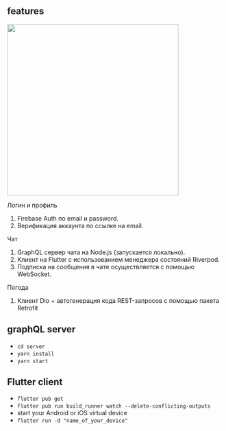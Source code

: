 ## features

<img src="https://user-images.githubusercontent.com/85007290/164529980-32a7c11a-6dcb-4f3b-8e60-4ae9d6c734a6.png" height="400">

Логин и профиль

1. Firebase Auth по email и password.
2. Верификация аккаунта по ссылке на email.

Чат

1. GraphQL сервер чата на Node.js (запускается локально).
2. Клиент на Flutter с использованием менеджера состояний Riverpod.
3. Подписка на сообщения в чате осуществляется с помощью WebSocket.

Погодa

1. Клиент Dio + автогенерация кода REST-запросов с помощью пакета Retrofit

## graphQL server

- `cd server`
- `yarn install`
- `yarn start`

## Flutter client

- `flutter pub get`
- `flutter pub run build_runner watch --delete-conflicting-outputs`
- start your Android or iOS virtual device
- `flutter run -d "name_of_your_device"`
